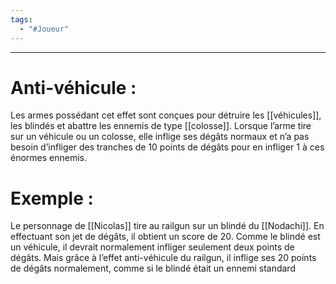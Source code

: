```yaml
---
tags:
  - "#Joueur"
---
```

___
# Anti-véhicule : 

Les armes possédant cet effet sont conçues pour détruire les [[véhicules]], les blindés et abattre les ennemis de type [[colosse]]. Lorsque l’arme tire sur un véhicule ou un colosse, elle inflige ses dégâts normaux et n’a pas besoin d’infliger des tranches de 10 points de dégâts pour en infliger 1 à ces énormes ennemis.

# Exemple : 

Le personnage de [[Nicolas]] tire au railgun sur un blindé du [[Nodachi]]. En effectuant son jet de dégâts, il obtient un score de 20. Comme le blindé est un véhicule, il devrait normalement infliger seulement deux points de dégâts. Mais grâce à l’effet anti-véhicule du railgun, il inflige ses 20 points de dégâts normalement, comme si le blindé était un ennemi standard